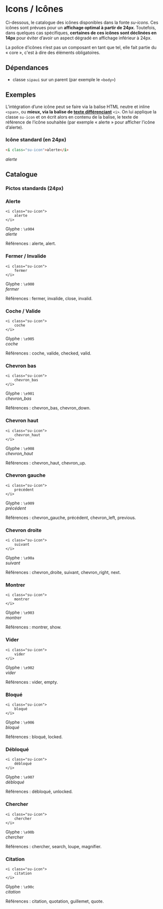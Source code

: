 # Icons / Icônes

Ci-dessous, le catalogue des icônes disponibles dans la fonte *su-icons*. Ces icônes sont prévues pour un **affichage optimal à partir de 24px**. Toutefois, dans quelques cas spécifiques, **certaines de ces icônes sont déclinées en 14px** pour éviter d’avoir un aspect dégradé en affichage inférieur à 24px.

<div class="alerte">
	<p>La police d’icônes n’est pas un composant en tant que tel, elle fait partie du «&nbsp;core&nbsp;», c'est à dire des éléments obligatoires.</p>
</div>

<div class="dependances">
																							
## Dépendances
- classe `sipaui` sur un parent (par exemple le `<body>`)

</div>



## Exemples

L’intégration d’une icône peut se faire via la balise HTML neutre et inline `<span>`, ou **mieux, via la balise de <a href="https://developer.mozilla.org/fr/docs/Web/HTML/Element/i"  target="_blank" rel="noopener">texte différenciant</a>** `<i>`. On lui applique la classe `su-icon`<!--, ou `su-icon-mini` **si le picto est disponible en petit**. On--> et on écrit alors en contenu de la balise, le texte de référence de l’icône souhaitée (par exemple «&nbsp;alerte&nbsp;» pour afficher l’icône d’alerte).

### Icône standard (en 24px) 
```html
<i class="su-icon">alerte</i>
```
<div class="sipaui">
	<i class="su-icon">alerte</i>
</div>

<!-- Désactivation de l’icône mini tant qu'elle est inutile
### Icône mini (en 14px) 
```html
<i class="su-icon-mini">alerte-mini</i>
```
<div class="sipaui">
	<i class="su-icon-mini">alerte-mini</i>
</div>
-->

## Catalogue

### Pictos standards (24px)

<div class="catalogue-icones">
	<div class="icone"><!------------------------------------------------- Alerte-->
		<h3>Alerte</h3>
		<pre class="language-html"><code>&lt;i class="su-icon">
    alerte
&lt;/i></code></pre>
		<div class="glyphe">Glyphe&nbsp;: <code>\e904</code></div>
		<div><i class="su-icon">alerte</i></div>
		<p class="su-text-left">Références&nbsp;: alerte, alert.</p>
	</div>
	<div class="icone"><!------------------------------------------------- Fermer / Invalide-->
		<h3>Fermer / Invalide</h3>
		<pre class="language-html"><code>&lt;i class="su-icon">
    fermer
&lt;/i></code></pre>
		<div class="glyphe">Glyphe&nbsp;: <code>\e900</code></div>
		<div><i class="su-icon">fermer</i></div>
		<p class="su-text-left">Références&nbsp;: fermer, invalide, close, invalid.</p>
	</div>
	<div class="icone"><!------------------------------------------------- Coche / Valide-->
		<h3>Coche / Valide</h3>
		<pre class="language-html"><code>&lt;i class="su-icon">
    coche
&lt;/i></code></pre>
		<div class="glyphe">Glyphe&nbsp;: <code>\e905</code></div>
		<div><i class="su-icon">coche</i></div>
		<p class="su-text-left">Références&nbsp;: coche, valide, checked, valid.</p>
	</div>
	<div class="icone"><!------------------------------------------------- Chevron bas-->
		<h3>Chevron bas</h3>
		<pre class="language-html"><code>&lt;i class="su-icon">
    chevron_bas
&lt;/i></code></pre>
		<div class="glyphe">Glyphe&nbsp;: <code>\e901</code></div>
		<div><i class="su-icon">chevron_bas</i></div>
		<p class="su-text-left">Références&nbsp;: chevron_bas, chevron_down.</p>
	</div>
	<div class="icone"><!------------------------------------------------- Chevron haut-->
		<h3>Chevron haut</h3>
		<pre class="language-html"><code>&lt;i class="su-icon">
	chevron_haut
&lt;/i></code></pre>
		<div class="glyphe">Glyphe&nbsp;: <code>\e908</code></div>
		<div><i class="su-icon">chevron_haut</i></div>
		<p class="su-text-left">Références&nbsp;: chevron_haut, chevron_up.</p>
	</div>
	<div class="icone"><!------------------------------------------------- Chevron gauche-->
		<h3>Chevron gauche</h3>
		<pre class="language-html"><code>&lt;i class="su-icon">
	précédent
&lt;/i></code></pre>
		<div class="glyphe">Glyphe&nbsp;: <code>\e909</code></div>
		<div><i class="su-icon">précédent</i></div>
		<p class="su-text-left">Références&nbsp;: chevron_gauche, précédent, chevron_left, previous.</p>
	</div>
	<div class="icone"><!------------------------------------------------- Chevron droite-->
		<h3>Chevron droite</h3>
		<pre class="language-html"><code>&lt;i class="su-icon">
	suivant
&lt;/i></code></pre>
		<div class="glyphe">Glyphe&nbsp;: <code>\e90a</code></div>
		<div><i class="su-icon">suivant</i></div>
		<p class="su-text-left">Références&nbsp;: chevron_droite, suivant, chevron_right, next.</p>
	</div>
	<div class="icone"><!------------------------------------------------- Montrer-->
		<h3>Montrer</h3>
		<pre class="language-html"><code>&lt;i class="su-icon">
    montrer
&lt;/i></code></pre>
		<div class="glyphe">Glyphe&nbsp;: <code>\e903</code></div>
		<div><i class="su-icon">montrer</i></div>
		<p class="su-text-left">Références&nbsp;: montrer, show.</p>
	</div>
	<div class="icone"><!------------------------------------------------- Vider-->
		<h3>Vider</h3>
		<pre class="language-html"><code>&lt;i class="su-icon">
    vider
&lt;/i></code></pre>
		<div class="glyphe">Glyphe&nbsp;: <code>\e902</code></div>
		<div><i class="su-icon">vider</i></div>
		<p class="su-text-left">Références&nbsp;: vider, empty.</p>
	</div>
	<div class="icone"><!------------------------------------------------- Bloqué-->
		<h3>Bloqué</h3>
		<pre class="language-html"><code>&lt;i class="su-icon">
    bloqué
&lt;/i></code></pre>
		<div class="glyphe">Glyphe&nbsp;: <code>\e906</code></div>
		<div><i class="su-icon">bloqué</i></div>
		<p class="su-text-left">Références&nbsp;: bloqué, locked.</p>
	</div>
	<div class="icone"><!------------------------------------------------- Débloqué-->
		<h3>Débloqué</h3>
		<pre class="language-html"><code>&lt;i class="su-icon">
    débloqué
&lt;/i></code></pre>
		<div class="glyphe">Glyphe&nbsp;: <code>\e907</code></div>
		<div><i class="su-icon">débloqué</i></div>
		<p class="su-text-left">Références&nbsp;: débloqué, unlocked.</p>
	</div>
	<div class="icone"><!------------------------------------------------- Chercher-->
			<h3>Chercher</h3>
			<pre class="language-html"><code>&lt;i class="su-icon">
	chercher
&lt;/i></code></pre>
			<div class="glyphe">Glyphe&nbsp;: <code>\e90b</code></div>
			<div><i class="su-icon">chercher</i></div>
			<p class="su-text-left">Références&nbsp;: chercher, search, loupe, magnifier.</p>
		</div>
	<div class="icone"><!------------------------------------------------- Citation-->
			<h3>Citation</h3>
			<pre class="language-html"><code>&lt;i class="su-icon">
	citation
&lt;/i></code></pre>
			<div class="glyphe">Glyphe&nbsp;: <code>\e90c</code></div>
			<div><i class="su-icon">citation</i></div>
			<p class="su-text-left">Références&nbsp;: citation, quotation, guillemet, quote.</p>
		</div>
</div>

<!-- Désactivation de l’icône mini tant qu'elle est inutile
### Pictos mini (14px)

<div class="catalogue-icones">
	<div class="icone">
		<h3>Alerte mini</h3>
		<pre class="language-html"><code>&lt;i class="su-icon-mini">
    alerte-mini
&lt;/i></code></pre>
		<div class="glyphe">Glyphe&nbsp;: <code>\e1004</code></div>
		<div><i class="su-icon-mini">alerte-mini</i></div>
	</div>
</div>
-->
